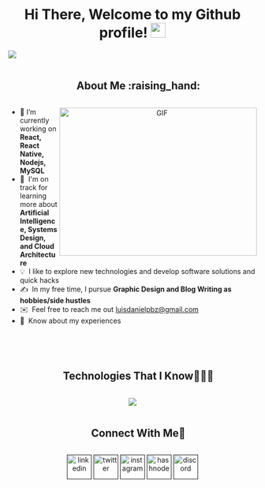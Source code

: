 <div align="center">
<h1> Hi There, Welcome to my Github profile! <img src="https://github.com/abdoachhoubi/abdoachhoubi/blob/main/gifs/Hi.gif" width="30"></h2>
</div>

 <img src="https://i.imgur.com/BQkGLkh.png"> 

<div id="user-content-toc">
  <ul align="center">
    <summary><h2 style="display: inline-block">About Me :raising_hand:</h2></summary>
  </ul>
</div>
<a target="_blank" align="center">
<img align="right" top="400" height="300" width="400" alt="GIF" src="https://media4.giphy.com/media/qgQUggAC3Pfv687qPC/giphy.gif?cid=ecf05e47fttgyvnnd89j0yqoqc10fxgcvnlp08oa9nmjfkkx&ep=v1_gifs_search&rid=giphy.gif&ct=g" >
</a>

- 🔭 I’m currently working on **React, React Native, Nodejs, MySQL**
- 🌱 &nbsp;I'm on track for learning more about **Artificial Intelligence, Systems Design, and Cloud Architecture**
- 💡 &nbsp;I like to explore new technologies and develop software solutions and quick hacks
- ✍️ &nbsp;In my free time, I pursue **Graphic Design and Blog Writing as hobbies/side hustles**
- ✉️ &nbsp;Feel free to reach me out luisdanielpbz@gmail.com
- 📄 &nbsp;Know about my experiences

<br>
<br>

<div id="user-content-toc">
  <ul align="center">
    <summary><h2 style="display: inline-block">Technologies That I Know👨🏻‍💻</h2></summary>
  </ul>
</div>
<!--tech stack icons-->
<p align="center">
  <a href="https://skillicons.dev">
    <img src="https://skillicons.dev/icons?i=git,bootstrap,wordpress,css,discord,docker,laravel,php,figma,firebase,github,html,js,kotlin,linux,materialui,mongodb,mysql,sqlite,nextjs,vite,nodejs,postman,py,react,tailwind,ts,vscode&perline=14" />
  </a>
</p>


<!--h2 without bottom border-->
<div id="user-content-toc">
  <ul align="center">
    <summary><h2 style="display: inline-block">Connect With Me🤝</h2></summary>
  </ul>
</div>

<!--icons and links-->
<p align="center">
<a href="" target="blank"><img align="center" src="https://user-images.githubusercontent.com/88904952/234979284-68c11d7f-1acc-4f0c-ac78-044e1037d7b0.png" alt="linkedin" height="50" width="50" /></a>
<a href="" target="blank"><img align="center" src="https://user-images.githubusercontent.com/88904952/234980676-61bfb021-ecc8-48f7-88e6-34c1b06c4a58.png" alt="twitter" height="50" width="50" /></a> 
<a href="" target="blank"><img align="center" src="https://user-images.githubusercontent.com/88904952/234981169-2dd1e58f-4b7e-468c-8213-034ba62156c3.png" alt="instagram" height="50" width="50" /></a>
<a href="" target="blank"><img align="center" src="https://user-images.githubusercontent.com/88904952/234982196-562aea17-5532-4550-8c08-1c7cb994a541.png" alt="hashnode" height="50" width="50" /></a>
<a href="" target="blank"><img align="center" src="https://user-images.githubusercontent.com/88904952/234982627-019fd336-6248-453c-9b05-97c13fd1d207.png" alt="discord" height="50" width="50" /></a>
  


